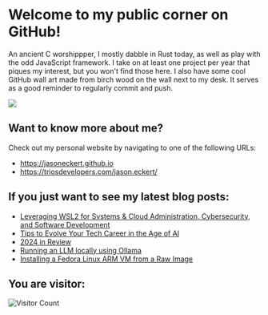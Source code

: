# Welcome to my public corner on GitHub! 
An ancient C worshippper, I mostly dabble in Rust today, as well as play with the odd JavaScript framework.
I take on at least one project per year that piques my interest, but you won't find those here. 
I also have some cool GitHub wall art made from birch wood on the wall next to my desk. It serves as a good reminder to regularly commit and push.

![](https://jasoneckert.github.io/myblog/2023-in-review/invertocat.png?raw=true)

## Want to know more about me? 
Check out my personal website by navigating to one of the following URLs:
- https://jasoneckert.github.io
- https://triosdevelopers.com/jason.eckert/

## If you just want to see my latest blog posts:
<!-- BLOG-POST-LIST:START -->
- [Leveraging WSL2 for Systems &amp; Cloud Administration, Cybersecurity, and Software Development](https://jasoneckert.github.io/myblog/wsl2/)
- [Tips to Evolve Your Tech Career in the Age of AI](https://jasoneckert.github.io/myblog/ai-in-tech/)
- [2024 in Review](https://jasoneckert.github.io/myblog/2024-in-review/)
- [Running an LLM locally using Ollama](https://jasoneckert.github.io/myblog/llms-using-ollama/)
- [Installing a Fedora Linux ARM VM from a Raw Image](https://jasoneckert.github.io/myblog/linux-arm-raw-image/)
<!-- BLOG-POST-LIST:END -->

<!--
**jasoneckert/jasoneckert** is a ✨ _special_ ✨ repository because its `README.md` (this file) appears on your GitHub profile.

Here are some ideas to get you started:

- 🔭 I’m currently working on ...
- 🌱 I’m currently learning ...
- 👯 I’m looking to collaborate on ...
- 🤔 I’m looking for help with ...
- 💬 Ask me about ...
- 📫 How to reach me: ...
- 😄 Pronouns: ...
- ⚡ Fun fact: ...
-->
## You are visitor: 
![Visitor Count](https://profile-counter.glitch.me/jasoneckert/count.svg)
